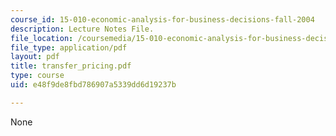 ```yaml
---
course_id: 15-010-economic-analysis-for-business-decisions-fall-2004
description: Lecture Notes File.
file_location: /coursemedia/15-010-economic-analysis-for-business-decisions-fall-2004/e48f9de8fbd786907a5339dd6d19237b_transfer_pricing.pdf
file_type: application/pdf
layout: pdf
title: transfer_pricing.pdf
type: course
uid: e48f9de8fbd786907a5339dd6d19237b

---
```

None